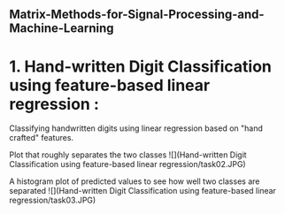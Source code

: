 ## Matrix-Methods-for-Signal-Processing-and-Machine-Learning

# 1. Hand-written Digit Classification using feature-based linear regression : 
Classifying handwritten digits using linear regression based on "hand crafted" features.

Plot that roughly separates the two classes ![](Hand-written Digit Classification using feature-based linear regression/task02.JPG)

A histogram plot of predicted values to see how well two classes are separated ![](Hand-written Digit Classification using feature-based linear regression/task03.JPG)


